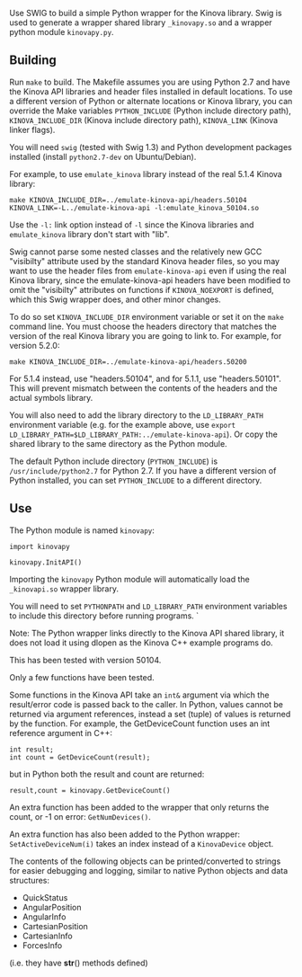 
Use SWIG to build a simple Python wrapper for the Kinova library.  Swig is used
to generate a wrapper shared library `_kinovapy.so` and a wrapper python module
`kinovapy.py`.  

Building
--------

Run `make` to build.  The Makefile assumes you are using Python
2.7 and have the Kinova API libraries and header files installed in default
locations.  To use a different version of Python or alternate locations or Kinova 
library, you can override the Make variables `PYTHON_INCLUDE` (Python include
directory path), `KINOVA_INCLUDE_DIR` (Kinova include directory path),
`KINOVA_LINK` (Kinova linker flags).

You will need `swig` (tested with Swig 1.3) and Python development packages
installed (install `python2.7-dev` on Ubuntu/Debian).

For example, to use `emulate_kinova` library instead
of the real 5.1.4 Kinova library:

    make KINOVA_INCLUDE_DIR=../emulate-kinova-api/headers.50104 KINOVA_LINK=-L../emulate-kinova-api -l:emulate_kinova_50104.so

Use the `-l:` link option instead of `-l` since the Kinova libraries and
`emulate_kinova` library don't start with "lib".

Swig cannot parse some nested classes and the relatively new GCC "visibilty" 
attribute used by the standard Kinova header files, so you may want to use the 
header files from `emulate-kinova-api` even if using the real Kinova library, 
since the emulate-kinova-api headers have been modified to omit the "visibilty" 
attributes on functions if `KINOVA_NOEXPORT` is defined, which this Swig wrapper 
does, and other minor changes.

To do so set `KINOVA_INCLUDE_DIR` environment variable or set it on the `make`
command line.  You must choose the headers directory that matches the version
of the real Kinova library you are going to link to. For example, for version
5.2.0:

    make KINOVA_INCLUDE_DIR=../emulate-kinova-api/headers.50200

For 5.1.4 instead, use "headers.50104", and for 5.1.1, use "headers.50101".
This will prevent mismatch between the contents of the headers and the actual
symbols library.

You will also need to add the library directory to the `LD_LIBRARY_PATH`
environment variable (e.g. for the example above, use `export
LD_LIBRARY_PATH=$LD_LIBRARY_PATH:../emulate-kinova-api`). Or copy the shared
library to the same directory as the Python module.

The default Python include directory (`PYTHON_INCLUDE`) is 
`/usr/include/python2.7` for Python 2.7.  If you have a different version 
of Python installed, you can set `PYTHON_INCLUDE` to a different directory.

Use
---

The Python module is named `kinovapy`:

    import kinovapy
    
    kinovapy.InitAPI()

Importing the `kinovapy` Python module will automatically load the
`_kinovapi.so` wrapper library.  

You will need to set `PYTHONPATH` and `LD_LIBRARY_PATH` environment variables
to include this directory before running programs.  `

Note: The Python wrapper links directly to the Kinova API shared library, it
does not load it using dlopen as the Kinova C++ example programs do.

This has been tested with version 50104.

Only a few functions have been tested.

Some functions in the Kinova API take an `int&` argument via which the
result/error code is passed back to the caller.  In Python, values cannot
be returned via argument references, instead a set (tuple) of values is
returned by the function.  For example, the GetDeviceCount function uses an
int reference argument in C++:
 
    int result;
    int count = GetDeviceCount(result);

but in Python both the result and count are returned:

    result,count = kinovapy.GetDeviceCount()

An extra function has been added to the wrapper that only returns
the count, or -1 on error: `GetNumDevices()`.

An extra function has also been added to the Python wrapper: `SetActiveDeviceNum(i)`
takes an index instead of a `KinovaDevice` object.

The contents of the following objects can be printed/converted to strings for easier 
debugging and logging, similar to native Python objects and data structures:
* QuickStatus
* AngularPosition
* AngularInfo
* CartesianPosition
* CartesianInfo
* ForcesInfo

(i.e. they have __str__() methods defined)
